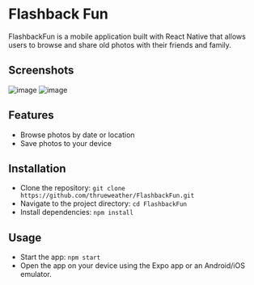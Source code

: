 <h1>Flashback Fun</h1>
<p>FlashbackFun is a mobile application built with React Native that allows users to browse and share old photos with their friends and family.</p>

## Screenshots
![image](https://user-images.githubusercontent.com/32412876/230332672-958eb556-6c43-4270-89ee-8b931d74ef28.png)
![image](https://user-images.githubusercontent.com/32412876/230333964-514cf92c-571a-4d93-b00b-fc299d340544.png)

## Features
  * Browse photos by date or location
  * Save photos to your device

## Installation
  * Clone the repository: `git clone https://github.com/thrueweather/FlashbackFun.git`
  * Navigate to the project directory: `cd FlashbackFun`
  * Install dependencies: `npm install`

## Usage
  * Start the app: `npm start`
  * Open the app on your device using the Expo app or an Android/iOS emulator.
